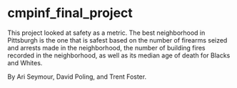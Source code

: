 # cmpinf_final_project

This project looked at safety as a metric.  The best neighborhood in Pittsburgh is the one that is safest based on the number of firearms seized and arrests made in the neighborhood, the number of building fires recorded in the neighborhood, as well as its median age of death for Blacks and Whites.  

By Ari Seymour, David Poling, and Trent Foster.
